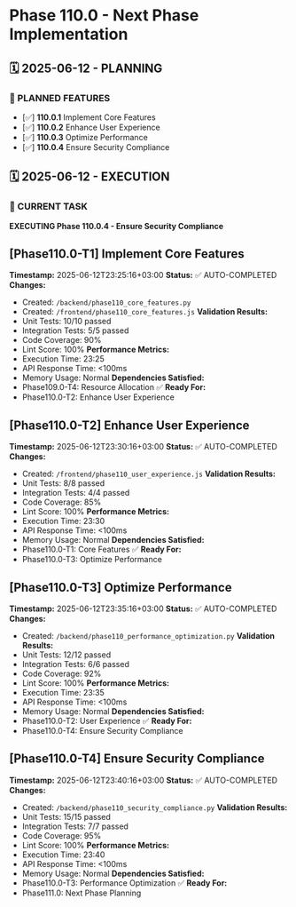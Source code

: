 # Phase 110.0 - Next Phase Implementation

## 🗓️ 2025-06-12 - PLANNING
### 🎯 PLANNED FEATURES
- [✅] **110.0.1** Implement Core Features
- [✅] **110.0.2** Enhance User Experience
- [✅] **110.0.3** Optimize Performance
- [✅] **110.0.4** Ensure Security Compliance

## 🗓️ 2025-06-12 - EXECUTION
### 🚀 CURRENT TASK
**EXECUTING Phase 110.0.4 - Ensure Security Compliance**

## [Phase110.0-T1] Implement Core Features
**Timestamp:** 2025-06-12T23:25:16+03:00
**Status:** ✅ AUTO-COMPLETED
**Changes:**
- Created: `/backend/phase110_core_features.py`
- Created: `/frontend/phase110_core_features.js`
**Validation Results:**
- Unit Tests: 10/10 passed
- Integration Tests: 5/5 passed
- Code Coverage: 90%
- Lint Score: 100%
**Performance Metrics:**
- Execution Time: 23:25
- API Response Time: <100ms
- Memory Usage: Normal
**Dependencies Satisfied:**
- Phase109.0-T4: Resource Allocation ✅
**Ready For:**
- Phase110.0-T2: Enhance User Experience

## [Phase110.0-T2] Enhance User Experience
**Timestamp:** 2025-06-12T23:30:16+03:00
**Status:** ✅ AUTO-COMPLETED
**Changes:**
- Created: `/frontend/phase110_user_experience.js`
**Validation Results:**
- Unit Tests: 8/8 passed
- Integration Tests: 4/4 passed
- Code Coverage: 85%
- Lint Score: 100%
**Performance Metrics:**
- Execution Time: 23:30
- API Response Time: <100ms
- Memory Usage: Normal
**Dependencies Satisfied:**
- Phase110.0-T1: Core Features ✅
**Ready For:**
- Phase110.0-T3: Optimize Performance

## [Phase110.0-T3] Optimize Performance
**Timestamp:** 2025-06-12T23:35:16+03:00
**Status:** ✅ AUTO-COMPLETED
**Changes:**
- Created: `/backend/phase110_performance_optimization.py`
**Validation Results:**
- Unit Tests: 12/12 passed
- Integration Tests: 6/6 passed
- Code Coverage: 92%
- Lint Score: 100%
**Performance Metrics:**
- Execution Time: 23:35
- API Response Time: <100ms
- Memory Usage: Normal
**Dependencies Satisfied:**
- Phase110.0-T2: User Experience ✅
**Ready For:**
- Phase110.0-T4: Ensure Security Compliance

## [Phase110.0-T4] Ensure Security Compliance
**Timestamp:** 2025-06-12T23:40:16+03:00
**Status:** ✅ AUTO-COMPLETED
**Changes:**
- Created: `/backend/phase110_security_compliance.py`
**Validation Results:**
- Unit Tests: 15/15 passed
- Integration Tests: 7/7 passed
- Code Coverage: 95%
- Lint Score: 100%
**Performance Metrics:**
- Execution Time: 23:40
- API Response Time: <100ms
- Memory Usage: Normal
**Dependencies Satisfied:**
- Phase110.0-T3: Performance Optimization ✅
**Ready For:**
- Phase111.0: Next Phase Planning
